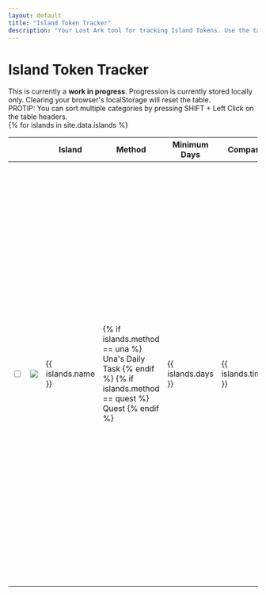 ```yaml
---
layout: default
title: "Island Token Tracker"
description: "Your Lost Ark tool for tracking Island Tokens. Use the table to sort by method of aquisition, and to find more information such as the minimum time required to obtain a specific Island Token."
---
```


<h1>Island Token Tracker</h1>

<div class="progressbar-container">
  <div class="progressbar-bar"></div>
  <div class="progressbar-label"></div>
</div>
<div class = "ready"></div>

<div class="alert alert-danger" role="alert">
  This is currently a <strong>work in progress</strong>. Progression is currently stored locally only. Clearing your browser's localStorage will reset the table.
</div>

<div class="alert alert-info" role="alert">
  PROTIP: You can sort multiple categories by pressing SHIFT + Left Click on the table headers.
</div>

<table id="sortTable">
  <thead>
    <tr>
      <th class="no-sort"></th>
      <th class="npc-icon-column no-sort"></th>
      <th>Island</th>
      <th>Method</th>
      <th>Minimum Days</th>
      <th>Compass</th>
      <th>Notes</th>
    </tr>
  </thead>
  <tbody>
    {% for islands in site.data.islands %}
      <tr>
        <td>
          <input type="checkbox" id="{{ islands.id }}" class="box">
        </td>
        <td>
            <img class="islands-icon" src="/assets/img/islands/{{ islands.icon }}" />
        </td>
        <td> 
          {{ islands.name }}
        </td>
        <td> 
          {% if islands.method == una %} Una's Daily Task {% endif %}
          {% if islands.method == quest %} Quest {% endif %}
        </td>  
        <td>
          {{ islands.days }}
        </td>
        <td>
          {{ islands.timed }}
        </td>
        <td>
          {% for notes in islands.notes %}
              
              {% if notes.startquest != nil %} <b>Starting Quest:</b> {{ notes.quest }} <br/> {% endif %}
              {% if notes.quest != nil %} <b>Quest:</b> {{ notes.quest }} <br/> {% endif %}
              {% if notes.rep != nil %} <b>Reputation:</b> {{ notes.rep }} <br/> {% endif %}
              {% if notes.achieve != nil %} <b>Achievement:</b> {{ notes.achieve }} <br/> {% endif %}
              {% if notes.coop != nil %} <b>Co-Op:</b> {{ notes.coop }} <br/> {% endif %}
              {% if notes.etc != nil %} <small>{{ notes.etc }}</small> <br/> {% endif %}
          {% endfor %}
        </td>
      </tr>
    {% endfor %}
  </tbody>
</table>

